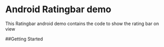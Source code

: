 # Android Ratingbar demo
This Ratingbar android demo contains the code to show the rating bar on view

##Getting Started
